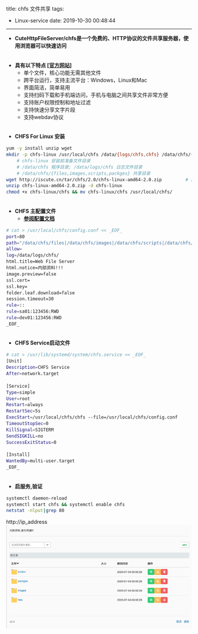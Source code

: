 title: chfs 文件共享
tags:
  - Linux-service
date: 2019-10-30 00:48:44
---
+ **CuteHttpFileServer/chfs是一个免费的、HTTP协议的文件共享服务器，使用浏览器可以快速访问**

###### 
<!--more-->

+ **具有以下特点 [[官方网站](http://iscute.cn/chfs)]**
  - 单个文件，核心功能无需其他文件
  - 跨平台运行，支持主流平台：Windows，Linux和Mac
  - 界面简洁，简单易用
  - 支持扫码下载和手机端访问，手机与电脑之间共享文件非常方便
  - 支持账户权限控制和地址过滤
  - 支持快速分享文字片段
  - 支持webdav协议

###### 

+ **CHFS For Linux 安装**
```bash 安装准备及下载包文件
yum -y install unzip wget
mkdir -p chfs-linux /usr/local/chfs /data/{logs/chfs,chfs} /data/chfs/{files,images,scripts,packges}
    # chfs-linux 安装前准备文件目录
    # /data/chfs 程序目录; /data/logs/chfs 日志文件目录
    # /data/chfs/{files,images,scripts,packges} 共享目录
wget http://iscute.cn/tar/chfs/2.0/chfs-linux-amd64-2.0.zip			# 最新包文件
unzip chfs-linux-amd64-2.0.zip -d chfs-linux
chmod +x chfs-linux/chfs && mv chfs-linux/chfs /usr/local/chfs/
```

###### 

+ **CHFS 主配置文件**
  - **[参阅配置文档](https://github.com/fcwys/chfs-linux.git)**

```bash 
# cat > /usr/local/chfs/config.conf << _EOF_
port=80
path="/data/chfs/files|/data/chfs/images|/data/chfs/scripts|/data/chfs/packges"
allow=
log=/data/logs/chfs/
html.title=Web File Server
html.notice=内部资料!!!
image.preview=false
ssl.cert=
ssl.key=
folder.leaf.download=false
session.timeout=30
rule=::
rule=sa01:123456:RWD
rule=dev01:123456:RWD
_EOF_
```

###### 

+ **CHFS Service启动文件**
```bash 服务启动文件
# cat > /usr/lib/systemd/system/chfs.service << _EOF_
[Unit]
Description=CHFS Service
After=network.target

[Service]
Type=simple
User=root
Restart=always
RestartSec=5s
ExecStart=/usr/local/chfs/chfs --file=/usr/local/chfs/config.conf
TimeoutStopSec=0
KillSignal=SIGTERM
SendSIGKILL=no
SuccessExitStatus=0

[Install]
WantedBy=multi-user.target
_EOF_
```

###### 

+ **启服务,验证**
```bash
systemctl daemon-reload
systemctl start chfs && systemctl enable chfs
netstat -nlput|grep 80
```
http://ip_address
![upload successful](/images/pasted-0.png)
###### 
